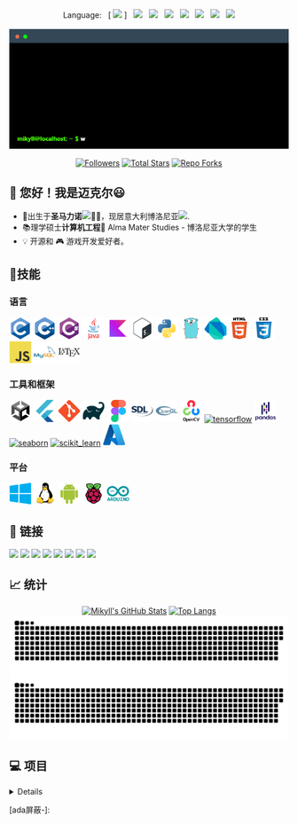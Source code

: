 <div align="center">
  Language:
  &nbsp;
  [ <a title="English" href="./README.md"><kbd><img width="20px" src="https://flagicons.lipis.dev/flags/4x3/gb.svg"></kbd></a> ]
  &nbsp;
  <a title="Italian" href="./README.it.md"><kbd><img width="20px" src="https://flagicons.lipis.dev/flags/4x3/it.svg"></kbd></a> 
  &nbsp;
  <a title="French" href="./README.fr.md"><kbd><img width="20px" src="https://flagicons.lipis.dev/flags/4x3/fr.svg"></kbd></a> 
  &nbsp;
  <a title="Spanish" href="./README.es.md"><kbd><img width="20px" src="https://flagicons.lipis.dev/flags/4x3/es.svg"></kbd></a> 
  &nbsp;
  <a title="German" href="./README.de.md"><kbd><img width="20px" src="https://flagicons.lipis.dev/flags/4x3/de.svg"></kbd></a> 
  &nbsp;
  <a title="Japanese" href="./README.ja.md"><kbd><img width="20px" src="https://flagicons.lipis.dev/flags/4x3/jp.svg"></kbd></a> 
  &nbsp;
  <a title="Chinese" href="./README.zh-CN.md"><kbd><img width="20px" src="https://flagicons.lipis.dev/flags/4x3/cn.svg"></kbd></a> 
  &nbsp;
  <a title="Russian" href="./README.ru.md"><kbd><img width="20px" src="https://flagicons.lipis.dev/flags/4x3/ru.svg"></kbd></a> 
  <br/>
  <br/>
  
  <img src="https://github.com/mikyll/mikyll/blob/main/gfx/terminal-mikyll.gif">
  
  [![Followers][followers-shield]][followers-url]
  [![Total Stars][totstars-shield]][totstars-url]
  [![Repo Forks][forks-shield]][forks-url]
</div>

## 👋 您好！我是迈克尔😃

-   📍出生于**圣马力诺**<kbd><img width="20px" src="https://flagicons.lipis.dev/flags/4x3/sm.svg"></kbd>🤍💙，现居意大利博洛尼亚<kbd><img width="20px" src="https://flagicons.lipis.dev/flags/4x3/it.svg"></kbd>.
-   📚理学硕士**计算机工程**🏫 Alma Mater Studies - 博洛尼亚大学的学生
-   💡 开源和 🎮 游戏开发爱好者。

## 🧰技能

### 语言

<p align="left"> 
  <a title="C" href="https://www.cprogramming.com/" target="_blank" rel="noreferrer"><img src="https://raw.githubusercontent.com/devicons/devicon/master/icons/c/c-original.svg" alt="c" width="40" height="40"/></a> 
  <a title="C++" href="https://isocpp.org/" target="_blank" rel="noreferrer"><img src="https://raw.githubusercontent.com/devicons/devicon/master/icons/cplusplus/cplusplus-original.svg" alt="c++" width="40" height="40"/></a> 
  <a title="C#" href="https://learn.microsoft.com/en-us/dotnet/csharp" target="_blank" rel="noreferrer"><img src="https://raw.githubusercontent.com/devicons/devicon/master/icons/csharp/csharp-original.svg" alt="c#" width="40" height="40"/></a> 
  <a title="Java" href="https://www.java.com" target="_blank" rel="noreferrer"><img src="https://raw.githubusercontent.com/devicons/devicon/master/icons/java/java-original-wordmark.svg" alt="java" width="40" height="40"/></a> 
  <a title="Kotlin" href="https://kotlinlang.org/" target="_blank" rel="noreferrer"><img src="https://raw.githubusercontent.com/devicons/devicon/master/icons/kotlin/kotlin-original.svg" alt="kotlin" width="40" height="40"/></a> 
  <a title="Bash" href="https://www.gnu.org/software/bash/" target="_blank" rel="noreferrer"><img src="https://raw.githubusercontent.com/devicons/devicon/master/icons/bash/bash-original.svg" alt="bash" width="40" height="40"/></a> 
  <a title="Python" href="https://www.python.org" target="_blank" rel="noreferrer"><img src="https://raw.githubusercontent.com/devicons/devicon/master/icons/python/python-original.svg" alt="python" width="40" /></a> 
  <a title="Go" href="https://go.dev/" target="_blank" rel="noreferrer"><img src="https://raw.githubusercontent.com/devicons/devicon/master/icons/go/go-original.svg" alt="go" width="40" /></a> 
  <a title="Dart" href="https://dart.dev/" target="_blank" rel="noreferrer"><img src="https://raw.githubusercontent.com/devicons/devicon/master/icons/dart/dart-original.svg" alt="dart" width="40" /></a> 
  <a title="HTML" href="https://www.w3.org/html/" target="_blank" rel="noreferrer"><img src="https://raw.githubusercontent.com/devicons/devicon/master/icons/html5/html5-original-wordmark.svg" alt="html5" width="40" height="40"/></a> 
  <a title="CSS" href="https://www.w3.org/Style/CSS/" target="_blank" rel="noreferrer"><img src="https://raw.githubusercontent.com/devicons/devicon/master/icons/css3/css3-original-wordmark.svg" alt="css3" width="40" height="40"/></a> 
  <a title="JavaScript" href="https://developer.mozilla.org/en-US/docs/Web/JavaScript" target="_blank" rel="noreferrer"><img src="https://raw.githubusercontent.com/devicons/devicon/master/icons/javascript/javascript-original.svg" alt="javascript" width="40" height="40"/></a> 
  <a title="MySQL" href="https://www.mysql.com/" target="_blank" rel="noreferrer"><img src="https://raw.githubusercontent.com/devicons/devicon/master/icons/mysql/mysql-original-wordmark.svg" alt="mysql" width="40" height="40"/></a> 
  <a title="LaTeX" href="https://www.latex-project.org/" target="_blank" rel="noreferrer"><img src="https://raw.githubusercontent.com/devicons/devicon/master/icons/latex/latex-original.svg" alt="latex" width="40" height="40"/></a> 
  
</p>

### 工具和框架

<p align="left"> 
  <a title="Unity" href="https://unity.com/" target="_blank" rel="noreferrer"><img src="https://raw.githubusercontent.com/devicons/devicon/master/icons/unity/unity-original.svg" alt="unity" width="40" height="40"/></a> 
  <a title="Flutter" href="https://flutter.dev/" target="_blank" rel="noreferrer"><img src="https://raw.githubusercontent.com/devicons/devicon/master/icons/flutter/flutter-original.svg" alt="flutter" width="40" height="40"/></a> 
  <a title="Git" href="https://git-scm.com/" target="_blank" rel="noreferrer"><img src="https://raw.githubusercontent.com/devicons/devicon/master/icons/git/git-original.svg" alt="git" width="40" height="40"/></a> 
  <a title="Gradle" href="https://gradle.org/" target="_blank" rel="noreferrer"><img src="https://raw.githubusercontent.com/devicons/devicon/master/icons/gradle/gradle-plain.svg" alt="gradle" width="40" height="40"/></a> 
  <a title="Figma" href="https://www.figma.com/" target="_blank" rel="noreferrer"><img src="https://raw.githubusercontent.com/devicons/devicon/master/icons/figma/figma-original.svg" alt="figma" width="40" height="40"/></a> 
  <a title="SDL" href="https://www.libsdl.org/" target="_blank" rel="noreferrer"><img src="https://raw.githubusercontent.com/devicons/devicon/master/icons/sdl/sdl-original.svg" alt="sdl" width="40" height="40"/></a> 
  <a title="OpenGL" href="https://www.opengl.org/" target="_blank" rel="noreferrer"><img src="https://raw.githubusercontent.com/devicons/devicon/master/icons/opengl/opengl-original.svg" alt="opengl" width="40" height="40"/></a> 
  <a title="OpenCV" href="https://opencv.org/" target="_blank" rel="noreferrer"><img src="https://raw.githubusercontent.com/devicons/devicon/master/icons/opencv/opencv-original-wordmark.svg" alt="opencv" width="40" height="40"/></a> 
  <a title="Tensorflow" href="https://www.tensorflow.org" target="_blank" rel="noreferrer"><img src="https://www.vectorlogo.zone/logos/tensorflow/tensorflow-icon.svg" alt="tensorflow" width="40" height="40"/></a> 
  <a title="Pandas" href="https://pandas.pydata.org/" target="_blank" rel="noreferrer"><img src="https://raw.githubusercontent.com/devicons/devicon/master/icons/pandas/pandas-original-wordmark.svg" alt="pandas" width="40" height="40"/></a> 
  <a title="Seaborn" href="https://seaborn.pydata.org/" target="_blank" rel="noreferrer"><img src="https://seaborn.pydata.org/_images/logo-mark-lightbg.svg" alt="seaborn" width="40" height="40"/></a> 
  <a title="Scikit-Learn" href="https://scikit-learn.org/" target="_blank" rel="noreferrer"><img src="https://upload.wikimedia.org/wikipedia/commons/0/05/Scikit_learn_logo_small.svg" alt="scikit_learn" width="40" height="40"/></a> 
  <a title="Microsoft Azure" href="https://portal.azure.com/" target="_blank" rel="noreferrer"><img src="https://raw.githubusercontent.com/devicons/devicon/master/icons/azure/azure-original.svg" alt="azure" width="40" height="40"/></a> 
  
</p>

### 平台

<p align="left">
  <a title="Microsoft Windows" href="https://www.microsoft.com/windows" target="_blank" rel="noreferrer"><img src="https://raw.githubusercontent.com/devicons/devicon/master/icons/windows8/windows8-original.svg" alt="windows" width="40" height="40"/></a> 
  <a title="Linux" href="https://www.linux.org/" target="_blank" rel="noreferrer"><img src="https://raw.githubusercontent.com/devicons/devicon/master/icons/linux/linux-original.svg" alt="linux" width="40" height="40"/></a> 
  <a title="Android" href="https://developer.android.com" target="_blank" rel="noreferrer"><img src="https://raw.githubusercontent.com/devicons/devicon/master/icons/android/android-plain.svg" alt="android" width="40" height="40"/></a> 
  <a title="Raspberry Pi" href="https://www.raspberrypi.com/" target="_blank" rel="noreferrer"><img src="https://raw.githubusercontent.com/devicons/devicon/master/icons/raspberrypi/raspberrypi-original.svg" alt="raspberrypi" width="40" height="40"/></a> 
  <a title="Arduino" href="https://www.arduino.cc/" target="_blank" rel="noreferrer"><img src="https://raw.githubusercontent.com/devicons/devicon/master/icons/arduino/arduino-original-wordmark.svg" alt="arduino" width="40" height="40"/></a> 
  
</p>

## 🔗 链接

<p align="left">
  <a title="Website" href=""><img width="40" src="https://img.icons8.com/color/96/000000/domain.svg"></a> 
  <a title="Gmail" href="mailto:righi.michele98@gmail.com"><img width="40" src="https://img.icons8.com/color/96/000000/gmail.svg"></a> 
  <a title="Instagram" href="https://www.instagram.com/mikyll98/"><img width="40" src="https://img.icons8.com/color/96/000000/instagram-new.svg"></a> 
  <a title="Facebook" href="https://www.facebook.com/miky.righi/"><img width="40" src="https://img.icons8.com/color/96/000000/facebook-new.svg"></a> 
  <a title="GitHub" href="https://github.com/mikyll"><img width="40" src="https://img.icons8.com/color/96/000000/github.svg"></a> 
  <a title="LinkedIn" href="https://www.linkedin.com/in/michele-righi/"><img width="40" src="https://img.icons8.com/color/96/000000/linkedin.svg"></a> 
  <a title="StackOverflow" href="https://stackoverflow.com/users/19544859/mikyll98"><img width="40" src="https://img.icons8.com/color/96/000000/stackoverflow.svg"></a>
  <a title="LeetCode" href="https://leetcode.com/Mikyll/"><img width="35" src="https://github.com/mikyll/mikyll/blob/main/gfx/leetcode.svg"></a>  
</p>

## 📈 统计

<p align="center">
  <!--<a href="https://github.com/mikyll/mikyll"><img alt="Streak Stats" src="https://github-readme-streak-stats.herokuapp.com/?user=mikyll&theme=light"/></a>-->
  <a href="https://github.com/mikyll/mikyll"><img alt="Mikyll's GitHub Stats" src="https://github-readme-stats.vercel.app/api?username=mikyll&show_icons=true"></a>
  <a href="https://github.com/mikyll/mikyll"><img alt="Top Langs" src="https://github-readme-stats.vercel.app/api/top-langs/?username=mikyll&layout=compact&langs_count=8"></a>
  <img alt="Snake animation" src="https://github.com/mikyll/mikyll/blob/output/github-contribution-grid-snake.svg#gh-light-mode-only"/>
  <img alt="Snake animation" src="https://github.com/mikyll/mikyll/blob/output/github-contribution-grid-snake-dark.svg#gh-dark-mode-only"/>
</p>

## 💻 项目

<details>

### [精灵宝可梦](https://github.com/TryKatChup/Poke-Pi-Dex)

<a href="https://github.com/TryKatChup">试试吉薯片</a>我重新创建了一个 Pokédex 克隆，它使用卷积神经网络识别第一代 Pokémon 的图片。它基于 Raspberry Pi4 构建，并附有 LCD 显示屏、PiCamera、扬声器和一些其他组件。外壳由回收纸板制成。 🌱<br/>

<p align="center">
  <a href="https://github.com/TryKatChup/Poke-Pi-Dex"><img alt="Poké-Pi-Dex" src="https://github.com/mikyll/mikyll/blob/main/gfx/Poké-Pi-Dex.png" width=50%/></a>
  <!-- <a href="https://github.com/TryKatChup/Poke-Pi-Dex"><img alt="Poké-Pi-Dex Stats" src="https://github-readme-stats.vercel.app/api/pin/?username=TryKatChup&repo=Poke-Pi-Dex"/></a> -->
  <br/>
  Watch the <a href="https://www.youtube.com/watch?v=IkbLYq1PmRs">demo</a> on YouTube!
</p>

### [乔尼诺9000](https://github.com/Gionnino9000/Gionnino9000)

<a href="https://github.com/Gionnino9000/Gionnino9000"><img alt="Gionnino9000 Stats" src="https://github-readme-stats.vercel.app/api/pin/?username=Gionnino9000&repo=Gionnino9000"></a>

### [中间](https://github.com/GIP22-Pack-a-Punch/Moddy)

<a href="https://github.com/GIP22-Pack-a-Punch/Moddy"><img alt="Moddy Stats" src="https://github-readme-stats.vercel.app/api/pin/?username=GIP22-Pack-a-Punch&repo=Moddy"></a>

### [废物服务](https://github.com/iss2022-BCR/WasteService)

<a href="https://github.com/iss2022-BCR/WasteService"><img alt="WasteService Stats" src="https://github-readme-stats.vercel.app/api/pin/?username=iss2022-BCR&repo=WasteService"></a>

</details>

<!-- SHIELDS ############################################################################################### -->

<!-- OS -->

[linux-shield]: https://img.shields.io/badge/Linux-FCC624?style=flat-square&logo=linux&logoColor=black

[linux-url]: https://www.linux.org/

[debian-shield]: https://img.shields.io/badge/Debian-A81D33?style=flat-square&logo=debian&logoColor=white

[debian-url]: https://www.debian.org/

[android-shield]: https://img.shields.io/badge/Android-3DDC84?style=flat-square&logo=android&logoColor=white

[android-url]: https://www.android.com/

[windows-shield]: https://img.shields.io/badge/Windows-0078D6?style=flat-square&logo=windows&logoColor=white

[windows-url]: https://www.youtube.com/watch?v=zjedLeVGcfE&t=11s

<!-- programming languages -->

[java-shield]: https://img.shields.io/badge/Java-ED8B00?style=flat-square&logo=java&logoColor=white

[java-url]: https://www.java.com

[c-shield]: https://img.shields.io/badge/C-00599C?style=flat-square&logo=c&logoColor=white

[c-url]: http://www.open-std.org/jtc1/sc22/wg14/

[bash-shield]: https://img.shields.io/badge/Bash_Script-353535?style=flat-square&logo=gnu-bash&logoColor=white

[bash-url]: https://www.gnu.org/software/bash/

[javascript-shield]: https://img.shields.io/badge/JavaScript-FFDD00?style=flat-square&logo=javascript&logoColor=black

[javascript-url]: https://www.javascript.com/

[python-shield]: https://img.shields.io/badge/Python-3670A0?style=flat-square&logo=python&logoColor=ffdd54

[python-url]: https://www.python.org/

[go-shield]: https://img.shields.io/badge/Go-00ADD8.svg?style=flat-square&logo=go&logoColor=white

[go-url]: https://go.dev/

[c#-shield]: https://img.shields.io/badge/C%23-%23239120.svg?style=flat-square&logo=c-sharp&logoColor=white

[c#-url]: https://docs.microsoft.com/en-us/dotnet/csharp/

[ada屏蔽-]&#x3A;

[ada-url]: <!-- markdown languages -->

[html-shield]: https://img.shields.io/badge/HTML5-E34F26?style=flat-square&logo=html5&logoColor=white

[html-url]: https://www.html.it/

[latex-shield]: https://img.shields.io/badge/LaTeX-47A141?style=flat-square&logo=LaTeX&logoColor=white

[latex-url]: https://www.latex-project.org/

[css-shield]: https://img.shields.io/badge/CSS3-1572B6?style=flat-square&logo=css3&logoColor=white

[css-url]: https://www.w3schools.com/css/

[md-shield]: https://img.shields.io/badge/Markdown-575757.svg?style=flat-square&logo=markdown&logoColor=white

[md-url]: https://www.markdownguide.org/

<!-- Engine & IDE -->

[unity-shield]: https://img.shields.io/badge/Unity-000000?style=flat-square&logo=unity&logoColor=white

[unity-url]: https://unity.com/

[eclipse-shield]: https://img.shields.io/badge/-Eclipse-333333?style=flat-square&logo=eclipse-ide&logoColor=white

[eclipse-url]: https://www.eclipse.org/

[vs-shield]: https://img.shields.io/badge/Visual_Studio-5C2D91?style=flat-square&logo=visual%20studio&logoColor=white

[vs-url]: https://visualstudio.microsoft.com/

[sublime-shield]: https://img.shields.io/badge/Sublime_Text-%23575757.svg?&style=flat-square&logo=sublime-text&logoColor=important

[sublime-url]: https://www.sublimetext.com/

<!-- Frameworks & Libraries -->

[flutter-shield]: https://img.shields.io/badge/Flutter-%2302569B.svg?style=flat-square&logo=Flutter&logoColor=white

[flutter-url]: https://flutter.dev/

<!-- Social Networks -->

[linkedin-shield]: https://img.shields.io/badge/LinkedIn-0077B5?style=flat-square&logo=linkedin&logoColor=white

[linkedin-url]: https://www.linkedin.com/in/michele-righi/?locale=en_US

<!-- Others -->

[raspberry-shield]: https://img.shields.io/badge/-RaspberryPi-C51A4A?style=flat-square&logo=Raspberry-Pi

[raspberry-url]: https://www.raspberrypi.org/

[coffee-shield]: https://img.shields.io/badge/Buy_Me_A_Coffee-F7DF1E?style=flat-square&logo=buy-me-a-coffee&logoColor=black

[coffee-url]: https://www.buymeacoffee.com/mikyll

<!-- https://paypal.me/mikyll98 -->

<!-- more badges: https://badgen.net/ and https://github.com/Ileriayo/markdown-badges#office -->

<!-- Social -->

[followers-shield]: https://img.shields.io/github/followers/mikyll

[followers-url]: https://github.com/mikyll

[totstars-shield]: https://img.shields.io/github/stars/mikyll?affiliations=OWNER%2CCOLLABORATOR

[totstars-url]: https://github.com/mikyll

[forks-shield]: https://img.shields.io/github/forks/mikyll/mikyll

[forks-url]: https://github.com/mikyll/mikyll

<!-- SHIELDS ############################################################################################### -->

<!--
Resources:
Terminal banner gif generator: https://www.terminalgif.com/
github header generators: 
- https://leviarista.github.io/github-profile-header-generator/
- https://pjc0247.github.io/gif-for-readme/
- https://codesandbox.io/s/github/h1n054ur/js-typing-gif
Flags: https://flagicons.lipis.dev/
Icons: https://github.com/devicons/devicon
-->
